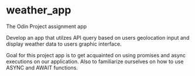 # weather_app

The Odin Project assignment app

Develop an app that utilzes API query based on users geolocation input
and display weather data to users graphic interface.

Goal for this project app is to get acquainted on using promises and async executions
on our application. Also to familiarize ourselves on how to use ASYNC and AWAIT functions.
